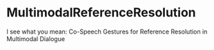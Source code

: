 # MultimodalReferenceResolution
I see what you mean: Co-Speech Gestures for Reference Resolution in Multimodal Dialogue
